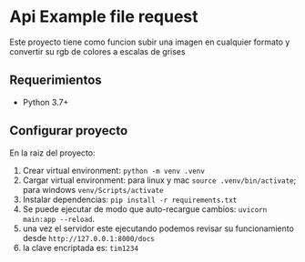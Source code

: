# Api Example file request
Este proyecto tiene como funcion subir una imagen en cualquier formato y convertir su rgb de colores a escalas de grises
## Requerimientos

- Python 3.7+

## Configurar proyecto

En la raiz del proyecto:

1. Crear virtual environment: `python -m venv .venv`
2. Cargar virtual environment: para linux y mac `source .venv/bin/activate`; para windows `venv/Scripts/activate`
3. Instalar dependencias: `pip install -r requirements.txt`
4. Se puede ejecutar de modo que auto-recargue cambios: `uvicorn main:app --reload`.
5. una vez el servidor este ejecutando podemos revisar su funcionamiento desde `http://127.0.0.1:8000/docs`
6. la clave encriptada es: `tim1234`
